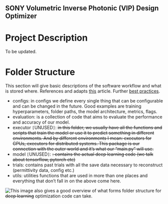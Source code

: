 ## SONY Volumetric Inverse Photonic (VIP) Design Optimizer

# Project Description
To be updated.

# Folder Structure
This section will give basic descriptions of the software workflow and what is stored where.
References and adapts [this](https://theaisummer.com/best-practices-deep-learning-code/) article.
Further [best practices](https://neptune.ai/blog/how-to-organize-deep-learning-projects-best-practices).

- configs: in configs we define every single thing that can be configurable and can be changed in the future. Good examples are training hyperparameters, folder paths, the model architecture, metrics, flags.
- evaluation: is a collection of code that aims to evaluate the performance and accuracy of our model.
- executor `[`UNUSED`]`: ~~in this folder, we usually have all the functions and scripts that train the model or use it to predict something in different environments. And by different environments I mean: executors for GPUs, executors for distributed systems. This package is our connection with the outer world and it’s what our “main.py” will use.~~
- model `[`UNUSED`]`: ~~: contains the actual deep learning code (we talk about tensorflow, pytorch etc)~~
- trials: contains past trials with all the save data necessary to reconstruct (permittivity data, config etc.)
- utils: utilities functions that are used in more than one places and everything that don’t fall in on the above come here.

![This image](https://i0.wp.com/neptune.ai/wp-content/uploads/2022/10/DL-project-directory.png) also gives a good overview of what forms folder structure for ~~deep learning~~ optimization code can take.